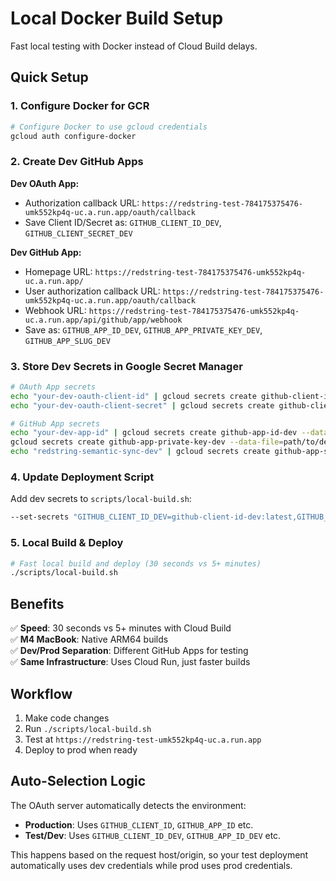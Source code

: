 # Local Docker Build Setup

Fast local testing with Docker instead of Cloud Build delays.

## Quick Setup

### 1. Configure Docker for GCR
```bash
# Configure Docker to use gcloud credentials
gcloud auth configure-docker
```

### 2. Create Dev GitHub Apps

**Dev OAuth App:**
- Authorization callback URL: `https://redstring-test-784175375476-umk552kp4q-uc.a.run.app/oauth/callback`
- Save Client ID/Secret as: `GITHUB_CLIENT_ID_DEV`, `GITHUB_CLIENT_SECRET_DEV`

**Dev GitHub App:**
- Homepage URL: `https://redstring-test-784175375476-umk552kp4q-uc.a.run.app/`
- User authorization callback URL: `https://redstring-test-784175375476-umk552kp4q-uc.a.run.app/oauth/callback`
- Webhook URL: `https://redstring-test-784175375476-umk552kp4q-uc.a.run.app/api/github/app/webhook`
- Save as: `GITHUB_APP_ID_DEV`, `GITHUB_APP_PRIVATE_KEY_DEV`, `GITHUB_APP_SLUG_DEV`

### 3. Store Dev Secrets in Google Secret Manager
```bash
# OAuth App secrets
echo "your-dev-oauth-client-id" | gcloud secrets create github-client-id-dev --data-file=-
echo "your-dev-oauth-client-secret" | gcloud secrets create github-client-secret-dev --data-file=-

# GitHub App secrets  
echo "your-dev-app-id" | gcloud secrets create github-app-id-dev --data-file=-
gcloud secrets create github-app-private-key-dev --data-file=path/to/dev-app-private-key.pem
echo "redstring-semantic-sync-dev" | gcloud secrets create github-app-slug-dev --data-file=-
```

### 4. Update Deployment Script
Add dev secrets to `scripts/local-build.sh`:
```bash
--set-secrets "GITHUB_CLIENT_ID_DEV=github-client-id-dev:latest,GITHUB_CLIENT_SECRET_DEV=github-client-secret-dev:latest,GITHUB_APP_ID_DEV=github-app-id-dev:latest,GITHUB_APP_PRIVATE_KEY_DEV=github-app-private-key-dev:latest,GITHUB_APP_SLUG_DEV=github-app-slug-dev:latest,GITHUB_CLIENT_ID=github-client-id:latest,GITHUB_CLIENT_SECRET=github-client-secret:latest,GITHUB_APP_ID=github-app-id:latest,GITHUB_APP_PRIVATE_KEY=github-app-private-key:latest"
```

### 5. Local Build & Deploy
```bash
# Fast local build and deploy (30 seconds vs 5+ minutes)
./scripts/local-build.sh
```

## Benefits

✅ **Speed**: 30 seconds vs 5+ minutes with Cloud Build  
✅ **M4 MacBook**: Native ARM64 builds  
✅ **Dev/Prod Separation**: Different GitHub Apps for testing  
✅ **Same Infrastructure**: Uses Cloud Run, just faster builds  

## Workflow

1. Make code changes
2. Run `./scripts/local-build.sh` 
3. Test at `https://redstring-test-umk552kp4q-uc.a.run.app`
4. Deploy to prod when ready

## Auto-Selection Logic

The OAuth server automatically detects the environment:
- **Production**: Uses `GITHUB_CLIENT_ID`, `GITHUB_APP_ID` etc.
- **Test/Dev**: Uses `GITHUB_CLIENT_ID_DEV`, `GITHUB_APP_ID_DEV` etc.

This happens based on the request host/origin, so your test deployment automatically uses dev credentials while prod uses prod credentials.

